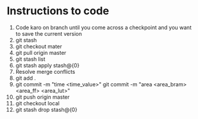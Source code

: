 # Instructions to code

1. Code karo on branch <local> until you come across a checkpoint and you want to save the current version
2. git stash
3. git checkout mater
4. git pull origin master
5. git stash list
6. git stash apply stash@{0}
6. Resolve merge conflicts
7. git add .
8. git commit -m "time <time_value>"
   git commit -m "area <area_bram> <area_ff> <area_lut>"
9. git push origin master
10. git checkout local
11. git stash drop stash@{0}
    